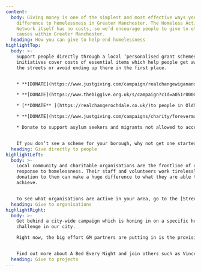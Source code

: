 ```yaml
---
content:
  body: Giving money is one of the simplest and most effective ways you can make a
    difference to homelessness in Greater Manchester. The Homeless Action
    Network itself has no costs, so we’d encourage people to give to other
    causes within Greater Manchester.
  heading: How you can give to help end homelessness
highlightTop:
  body: >-
    Support people directly through a local ‘personalised grant schemes’. These
    initiatives cover costs of essential items which help people get away from
    the streets or avoid ending up there in the first place.


    * **[DONATE](https://www.justgiving.com/campaign/realchangewiganandleigh)** to people who are homeless or at risk in Wigan & Leigh, through the [Real Change Wigan & Leigh](https://realchangewiganandleigh.co.uk/) campaign

    * **[DONATE](https://www.thebiggive.org.uk/s/campaign?cId=a051r00001LjKtPAAV)** to people  in Rochdale through [Real Change Rochdale](https://realchangerochdale.co.uk/) [](https://realchangerochdale.co.uk/)

    * [**DONATE** ](https://realchangerochdale.co.uk/)to people in Oldham through [Real Change Oldham](https://realchangeoldham.co.uk/)

    * **[DONATE](https://www.justgiving.com/campaigns/charity/forevermanchester/bigchangemcr)** to people in Manchester through [Big Change Mcr](http://bigchangemcr.co.uk/)   

    * Donate to support asylum seekers and migrants not allowed to access state support through the [Migrant Destitution Fund](https://streetsupport.net/manchester/migrant-destitution-fund/)


    If you don’t see a scheme for your borough, why not get one started? A toolkit for setting up ‘Real Change’ developed by partners Riverside Housing Group is from the [Street Support](https://news.streetsupport.net/tag/real-change/) and [Homeless Link](https://www.homeless.org.uk/real-change-toolkit) websites.
  heading: Give directly to people
highlightLeft:
  body: >-
    Local community and charitable organisations are the frontline of our
    response to homelessness. Their staff and volunteers work tirelessly, and a
    donation to them can make a huge difference to what they are able to
    achieve.


    To see what organisations are active in your area, go to the [Street Support website](https://streetsupport.net).
  heading: Give to organisations
highlightRight:
  body: >-
    Get behind a city-wide campaign which is honing in on a specific homeless
    challenge in our city.

    Right now, the big effort GM partners are putting in is the provision of emergency night shelters as a first step off the streets (and so no one sleeps out in the cold).


    Find out more about A Bed Every Night and join others such as Vincent Kompany and the Mayor of Greater Manchester by donating [here](https://bedeverynight.co.uk/).
  heading: Give to projects
---
```

